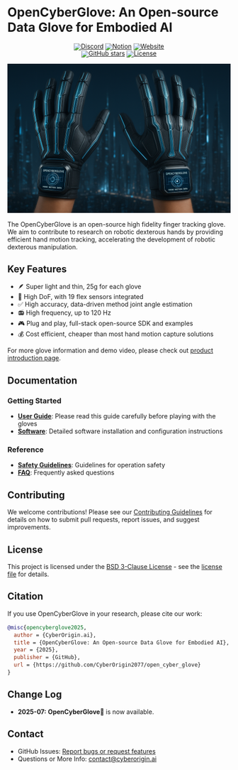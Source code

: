 # OpenCyberGlove: An Open-source Data Glove for Embodied AI 

<div align="center" style="line-height: 1;">
  <a href="https://discord.gg/jAujSRAK" target="_blank"><img alt="Discord" src="https://img.shields.io/badge/Discord-%235865F2.svg?style=for-the-badge&logo=discord&logoColor=white"/></a>
  <a href="https://open-cyber-glove.notion.site/OpenCyberGlove-Intro-21d7a9fbe9288032b0c6c5fab62d21b1" target="_blank"><img alt="Notion" src="https://img.shields.io/badge/Notion-%23000000.svg?style=for-the-badge&logo=notion&logoColor=white"/></a>
    <a href="https://CyberOrigin2077.github.io/open_cyber_glove/" target="_blank"><img alt="Website" src="https://img.shields.io/badge/Google%20Chrome-4285F4?style=for-the-badge&logo=GoogleChrome&logoColor=white"/></a>
   <br>
  <a href="https://github.com/CyberOrigin2077/open_cyber_glove" target="_blank"><img alt="GitHub stars" src="https://img.shields.io/github/stars/CyberOrigin2077/open_cyber_glove?style=social"/></a>
  <a href="https://opensource.org/licenses/BSD-3-Clause"><img alt="License" src="https://img.shields.io/badge/License-BSD_3--Clause-blue.svg"/></a>
</div>

![OpenCyberGlove](imgs/open_cyber_glove_teaser.png)

The OpenCyberGlove is an open-source high fidelity finger tracking glove. We aim to contribute to research on robotic dexterous hands by providing efficient hand motion tracking, accelerating the development of robotic dexterous manipulation.

## Key Features
- 🪶 Super light and thin, 25g for each glove
- 📐 High DoF, with 19 flex sensors integrated
- ✅ High accuracy, data-driven method joint angle estimation
- 📻 High frequency, up to 120 Hz
- 🎮 Plug and play, full-stack open-source SDK and examples
- 💰 Cost efficient, cheaper than most hand motion capture solutions

For more glove information and demo video, please check out [product introduction page](https://open-cyber-glove.notion.site/OpenCyberGlove-Intro-21d7a9fbe9288032b0c6c5fab62d21b1?pvs=73).

## Documentation

### Getting Started
- [**User Guide**](setup/user_guide_en.md): Please read this guide carefully before playing with the gloves
- [**Software**](setup/software.md): Detailed software installation and configuration instructions

### Reference
- [**Safety Guidelines**](safety_en.md): Guidelines for operation safety
- [**FAQ**](faq.md): Frequently asked questions

## Contributing

We welcome contributions! Please see our [Contributing Guidelines](CONTRIBUTING.md) for details on how to submit pull requests, report issues, and suggest improvements.

## License

This project is licensed under the [BSD 3-Clause License](LICENSE) - see the [license file](license.md) for details.

## Citation

If you use OpenCyberGlove in your research, please cite our work:

```bibtex
@misc{opencyberglove2025,
  author = {CyberOrigin.ai},
  title = {OpenCyberGlove: An Open-source Data Glove for Embodied AI},
  year = {2025},
  publisher = {GitHub},
  url = {https://github.com/CyberOrigin2077/open_cyber_glove}
}
```

## Change Log
- **2025-07:** **OpenCyberGlove🧤** is now available.

## Contact

- GitHub Issues: [Report bugs or request features](https://github.com/CyberOrigin2077/open_cyber_glove/issues)
- Questions or More Info: [contact@cyberorigin.ai](contact@cyberorigin.ai)


